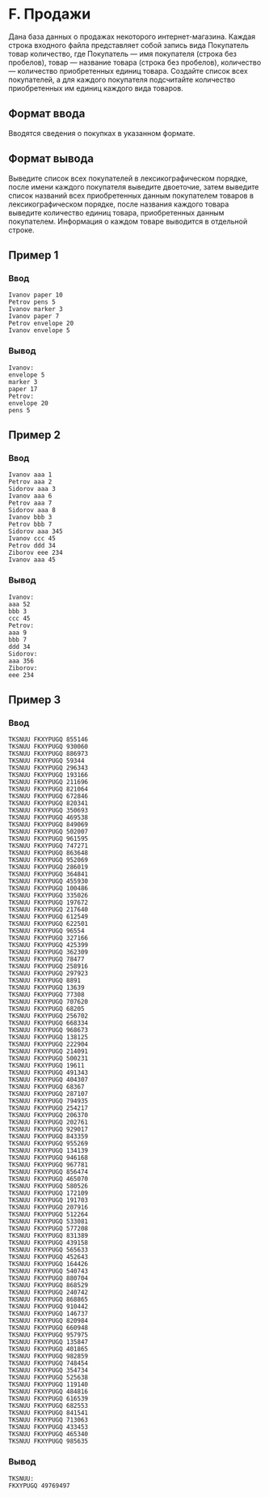 # F. Продажи

Дана база данных о продажах некоторого интернет-магазина. Каждая строка входного файла представляет собой запись вида
Покупатель товар количество, где Покупатель — имя покупателя (строка без пробелов), товар — название товара (строка без
пробелов), количество — количество приобретенных единиц товара. Создайте список всех покупателей, а для каждого
покупателя подсчитайте количество приобретенных им единиц каждого вида товаров.

## Формат ввода

Вводятся сведения о покупках в указанном формате.

## Формат вывода

Выведите список всех покупателей в лексикографическом порядке, после имени каждого покупателя выведите двоеточие, затем
выведите список названий всех приобретенных данным покупателем товаров в лексикографическом порядке, после названия
каждого товара выведите количество единиц товара, приобретенных данным покупателем. Информация о каждом товаре выводится
в отдельной строке.

## Пример 1

### Ввод

    Ivanov paper 10
    Petrov pens 5
    Ivanov marker 3
    Ivanov paper 7
    Petrov envelope 20
    Ivanov envelope 5

### Вывод

    Ivanov:
    envelope 5
    marker 3
    paper 17
    Petrov:
    envelope 20
    pens 5

## Пример 2

### Ввод

    Ivanov aaa 1
    Petrov aaa 2
    Sidorov aaa 3
    Ivanov aaa 6
    Petrov aaa 7
    Sidorov aaa 8
    Ivanov bbb 3
    Petrov bbb 7
    Sidorov aaa 345
    Ivanov ccc 45
    Petrov ddd 34
    Ziborov eee 234
    Ivanov aaa 45

### Вывод

    Ivanov:
    aaa 52
    bbb 3
    ccc 45
    Petrov:
    aaa 9
    bbb 7
    ddd 34
    Sidorov:
    aaa 356
    Ziborov:
    eee 234

## Пример 3

### Ввод

    TKSNUU FKXYPUGQ 855146
    TKSNUU FKXYPUGQ 930060
    TKSNUU FKXYPUGQ 886973
    TKSNUU FKXYPUGQ 59344
    TKSNUU FKXYPUGQ 296343
    TKSNUU FKXYPUGQ 193166
    TKSNUU FKXYPUGQ 211696
    TKSNUU FKXYPUGQ 821064
    TKSNUU FKXYPUGQ 672846
    TKSNUU FKXYPUGQ 820341
    TKSNUU FKXYPUGQ 350693
    TKSNUU FKXYPUGQ 469538
    TKSNUU FKXYPUGQ 849069
    TKSNUU FKXYPUGQ 502007
    TKSNUU FKXYPUGQ 961595
    TKSNUU FKXYPUGQ 747271
    TKSNUU FKXYPUGQ 863648
    TKSNUU FKXYPUGQ 952069
    TKSNUU FKXYPUGQ 286019
    TKSNUU FKXYPUGQ 364841
    TKSNUU FKXYPUGQ 455930
    TKSNUU FKXYPUGQ 100486
    TKSNUU FKXYPUGQ 335026
    TKSNUU FKXYPUGQ 197672
    TKSNUU FKXYPUGQ 217640
    TKSNUU FKXYPUGQ 612549
    TKSNUU FKXYPUGQ 622501
    TKSNUU FKXYPUGQ 96554
    TKSNUU FKXYPUGQ 327166
    TKSNUU FKXYPUGQ 425399
    TKSNUU FKXYPUGQ 362309
    TKSNUU FKXYPUGQ 78477
    TKSNUU FKXYPUGQ 258916
    TKSNUU FKXYPUGQ 297923
    TKSNUU FKXYPUGQ 8891
    TKSNUU FKXYPUGQ 13639
    TKSNUU FKXYPUGQ 77308
    TKSNUU FKXYPUGQ 707620
    TKSNUU FKXYPUGQ 68205
    TKSNUU FKXYPUGQ 256702
    TKSNUU FKXYPUGQ 668334
    TKSNUU FKXYPUGQ 968673
    TKSNUU FKXYPUGQ 138125
    TKSNUU FKXYPUGQ 222904
    TKSNUU FKXYPUGQ 214091
    TKSNUU FKXYPUGQ 500231
    TKSNUU FKXYPUGQ 19611
    TKSNUU FKXYPUGQ 491343
    TKSNUU FKXYPUGQ 404307
    TKSNUU FKXYPUGQ 68367
    TKSNUU FKXYPUGQ 287107
    TKSNUU FKXYPUGQ 794935
    TKSNUU FKXYPUGQ 254217
    TKSNUU FKXYPUGQ 206370
    TKSNUU FKXYPUGQ 202761
    TKSNUU FKXYPUGQ 929017
    TKSNUU FKXYPUGQ 843359
    TKSNUU FKXYPUGQ 955269
    TKSNUU FKXYPUGQ 134139
    TKSNUU FKXYPUGQ 946168
    TKSNUU FKXYPUGQ 967781
    TKSNUU FKXYPUGQ 856474
    TKSNUU FKXYPUGQ 465070
    TKSNUU FKXYPUGQ 580526
    TKSNUU FKXYPUGQ 172109
    TKSNUU FKXYPUGQ 191703
    TKSNUU FKXYPUGQ 207916
    TKSNUU FKXYPUGQ 512264
    TKSNUU FKXYPUGQ 533081
    TKSNUU FKXYPUGQ 577208
    TKSNUU FKXYPUGQ 831389
    TKSNUU FKXYPUGQ 439158
    TKSNUU FKXYPUGQ 565633
    TKSNUU FKXYPUGQ 452643
    TKSNUU FKXYPUGQ 164426
    TKSNUU FKXYPUGQ 540743
    TKSNUU FKXYPUGQ 880704
    TKSNUU FKXYPUGQ 868529
    TKSNUU FKXYPUGQ 240742
    TKSNUU FKXYPUGQ 868865
    TKSNUU FKXYPUGQ 910442
    TKSNUU FKXYPUGQ 146737
    TKSNUU FKXYPUGQ 820984
    TKSNUU FKXYPUGQ 660948
    TKSNUU FKXYPUGQ 957975
    TKSNUU FKXYPUGQ 135847
    TKSNUU FKXYPUGQ 401865
    TKSNUU FKXYPUGQ 982859
    TKSNUU FKXYPUGQ 748454
    TKSNUU FKXYPUGQ 354734
    TKSNUU FKXYPUGQ 525638
    TKSNUU FKXYPUGQ 119140
    TKSNUU FKXYPUGQ 484816
    TKSNUU FKXYPUGQ 616539
    TKSNUU FKXYPUGQ 682553
    TKSNUU FKXYPUGQ 841541
    TKSNUU FKXYPUGQ 713063
    TKSNUU FKXYPUGQ 433453
    TKSNUU FKXYPUGQ 465340
    TKSNUU FKXYPUGQ 985635

### Вывод

    TKSNUU:
    FKXYPUGQ 49769497
    
